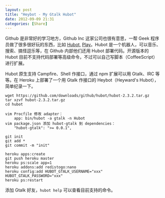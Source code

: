 ```yaml
---
layout: post
title: "Heybot - My Gtalk Hubot"
date: 2012-09-09 21:31
categories: [Share]
---
```


Github 是非常好的学习地方，Github Inc 这家公司也很有意思，一帮 Geek 程序员做了很多很好玩的东西，比如 [Hubot][1], [Play][2]。Hubot 是一个机器人，可以音乐、搜索、搞怪逗乐等，在 Github 内部他们还用 Hubot 部署代码。开源版本的 Hubot 目前不支持代码部署等高级命令，不过可以自己写脚本（CoffeeScript）进行扩展。

Hubot 原生支持 Campfire、Shell 作接口，通过 npm 扩展可以用 Gtalk、IRC 等等。在 Heroku 上部署了一个用 Gtalk 作接口的 Heybot（Heyward's Hubot），简单纪录一下。

```
wget https://github.com/downloads/github/hubot/hubot-2.3.2.tar.gz
tar xzvf hubot-2.3.2.tar.gz
cd hubot

vim Procfile 修改 adapter：
    app: bin/hubot -a gtalk -n Hubot
vim package.json 添加 hubot-gtalk 到 dependencies：
    "hubot-gtalk": ">= 0.0.1",

git init
git add *
git commit -m "init"

heroku apps:create
git push heroku master
heroku ps:scale app=1
heroku addons:add redistogo:nano
heroku config:add HUBOT_GTALK_USERNAME="xxx" HUBOT_GTALK_PASSWORD="xxx"
heroku ps:restart
```

添加 Gtalk 好友，`hubot help` 可以查看目前支持的命令。

[1]:https://github.com/github/hubot
[2]:https://github.com/play/play

